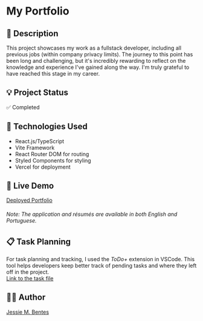 # My Portfolio

## 🔎 **Description**  
This project showcases my work as a fullstack developer, including all previous jobs (within company privacy limits). 
The journey to this point has been long and challenging, but it's incredibly rewarding to reflect on the knowledge and experience I've gained along the way. 
I'm truly grateful to have reached this stage in my career.

## 💡 **Project Status**  
✅ Completed

## 🔨 **Technologies Used**
- React.js/TypeScript
- Vite Framework
- React Router DOM for routing
- Styled Components for styling
- Vercel for deployment

## 📖 **Live Demo**
[Deployed Portfolio](https://jessie-bentes.vercel.app/)  

###### Note: The application and résumés are available in both English and Portuguese.

## 📋 **Task Planning**
For task planning and tracking, I used the _ToDo+_ extension in VSCode. This tool helps developers keep better track of pending tasks and where they left off in the project.  
[Link to the task file](./portfolio/_steps.todo)

## 🙋‍♀️ **Author** 
[Jessie M. Bentes](https://github.com/LadyJessie19)

